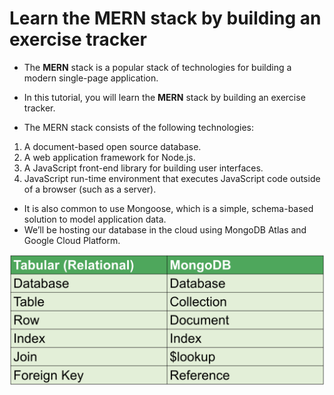 # Learn the MERN stack by building an exercise tracker


* The **MERN** stack is a popular stack of technologies for building a modern single-page application. 
* In this tutorial, you will learn the **MERN** stack by building an exercise tracker.

* The MERN stack consists of the following technologies:
1. A document-based open source database.
2. A web application framework for Node.js.
3. A JavaScript front-end library for building user interfaces.
4. JavaScript run-time environment that executes JavaScript code outside of a browser (such as a server).
* It is also common to use Mongoose, which is a simple, schema-based solution to model application data.
* We’ll be hosting our database in the cloud using MongoDB Atlas and Google Cloud Platform.

![Image](images/img1.png)

